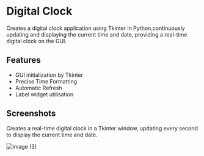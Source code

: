 
# Digital Clock

Creates a digital clock application using Tkinter in Python,continuously updating and displaying the current time and date, providing a real-time digital clock on the GUI.


## Features

- GUI initialization by Tkinter 
- Precise Time Formatting
- Automatic Refresh
- Label widget utilisation



## Screenshots

Creates a real-time digital clock in a Tkinter window, updating every second to display the current time and date.

![image (3)](https://github.com/user-attachments/assets/9c4751ee-a1eb-4464-92e2-372cd71a5047)









